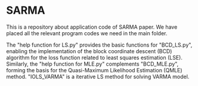 # SARMA
This is a repository about application code of SARMA paper. 
We have placed all the relevant program codes we need in the main folder.


The "help function for LS.py" provides the basic functions for "BCD_LS.py",
enabling the implementation of the block coordinate descent (BCD) algorithm for the loss function related to least squares estimation (LSE).
Similarly, the "help function for MLE.py" complements "BCD_MLE.py", forming the basis for the Quasi-Maximum Likelihood Estimation (QMLE) method.
"IOLS_VARMA" is a iterative LS method for solving VARMA model.
